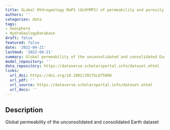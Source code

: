 ```yaml
---
title: GLobal HYdrogeology MaPS (GLHYMPS) of permeability and porosity
authors: ''
categories: data
tags:
- Geosphere
- HydroGeologyDatabase
draft: false
featured: false
date: '2022-04-21'
lastmod: '2022-04-21'
summary: Global permeability of the unconsolidated and consolidated Earth dataset
model_repository: ''
data_repository: https://dataverse.scholarsportal.info/dataset.xhtml
links:
  url_doi: https://doi.org/10.1002/2017GL075860
  url_pdf: ''
  url_source: https://dataverse.scholarsportal.info/dataset.xhtml
  url_docs: ''
---
```


## Description

Global permeability of the unconsolidated and consolidated Earth dataset

